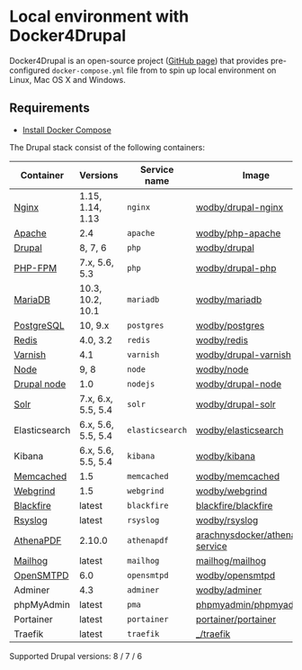 # Local environment with Docker4Drupal

Docker4Drupal is an open-source project ([GitHub page](https://github.com/wodby/docker4drupal)) that provides pre-configured `docker-compose.yml` file from to spin up local environment on Linux, Mac OS X and Windows. 

## Requirements

* [Install Docker Compose](https://docs.docker.com/compose/install)

The Drupal stack consist of the following containers:

| Container     | Versions                | Service name    | Image                              |
| ------------- | ----------------------- | --------------- | ---------------------------------- |
| [Nginx]       | 1.15, 1.14, 1.13        | `nginx`         | [wodby/drupal-nginx]               |
| [Apache]      | 2.4                     | `apache`        | [wodby/php-apache]                 |
| [Drupal]      | 8, 7, 6                 | `php`           | [wodby/drupal]                     |
| [PHP-FPM]     | 7.x, 5.6, 5.3           | `php`           | [wodby/drupal-php]                 |
| [MariaDB]     | 10.3, 10.2, 10.1        | `mariadb`       | [wodby/mariadb]                    |
| [PostgreSQL]  | 10, 9.x                 | `postgres`      | [wodby/postgres]                   |
| [Redis]       | 4.0, 3.2                | `redis`         | [wodby/redis]                      |
| [Varnish]     | 4.1                     | `varnish`       | [wodby/drupal-varnish]             |
| [Node]        | 9, 8                    | `node`          | [wodby/node]                       |
| [Drupal node] | 1.0                     | `nodejs`        | [wodby/drupal-node]                |
| [Solr]        | 7.x, 6.x, 5.5, 5.4      | `solr`          | [wodby/drupal-solr]                |
| Elasticsearch | 6.x, 5.6, 5.5, 5.4      | `elasticsearch` | [wodby/elasticsearch]              |
| Kibana        | 6.x, 5.6, 5.5, 5.4      | `kibana`        | [wodby/kibana]                     |
| [Memcached]   | 1.5                     | `memcached`     | [wodby/memcached]                  |
| [Webgrind]    | 1.5                     | `webgrind`      | [wodby/webgrind]                   |
| [Blackfire]   | latest                  | `blackfire`     | [blackfire/blackfire]              |
| [Rsyslog]     | latest                  | `rsyslog`       | [wodby/rsyslog]                    |
| [AthenaPDF]   | 2.10.0                  | `athenapdf`     | [arachnysdocker/athenapdf-service] |
| [Mailhog]     | latest                  | `mailhog`       | [mailhog/mailhog]                  |
| [OpenSMTPD]   | 6.0                     | `opensmtpd`     | [wodby/opensmtpd]                  |
| Adminer       | 4.3                     | `adminer`       | [wodby/adminer]                    |
| phpMyAdmin    | latest                  | `pma`           | [phpmyadmin/phpmyadmin]            |
| Portainer     | latest                  | `portainer`     | [portainer/portainer]              |
| Traefik       | latest                  | `traefik`       | [_/traefik]                        |

Supported Drupal versions: 8 / 7 / 6

[Apache]: ../containers/apache.md
[AthenaPDF]: ../containers/athenapdf.md
[Blackfire]: ../containers/blackfire.md
[Drupal node]: ../containers/drupal-node.md
[Drupal]: ../containers/php.md
[Mailhog]: ../containers/mailhog.md
[MariaDB]: ../containers/mariadb.md
[Memcached]: ../containers/memcached.md
[Nginx]: ../containers/nginx.md
[Node]: ../containers/node.md
[OpenSMTPD]: ../containers/opensmtpd.md
[PHP-FPM]: ../containers/php.md
[PostgreSQL]: ../containers/postgres.md
[Redis]: ../containers/redis.md
[Rsyslog]: ../containers/rsyslog.md
[Solr]: ../containers/solr.md
[Varnish]: ../containers/varnish.md
[Webgrind]: ../containers/webgrind.md

[wodby/drupal-nginx]: https://github.com/wodby/drupal-nginx
[wodby/php-apache]: https://github.com/wodby/php-apache
[wodby/drupal]: https://github.com/wodby/drupal
[wodby/drupal-php]: https://github.com/wodby/drupal-php
[wodby/mariadb]: https://github.com/wodby/mariadb
[wodby/postgres]: https://github.com/wodby/postgres
[wodby/redis]: https://github.com/wodby/redis
[wodby/drupal-varnish]: https://github.com/wodby/drupal-varnish
[wodby/drupal-solr]: https://github.com/wodby/drupal-solr
[wodby/elasticsearch]: https://github.com/wodby/elasticsearch
[wodby/kibana]: https://github.com/wodby/kibana
[wodby/node]: https://github.com/wodby/node
[wodby/drupal-node]: https://github.com/wodby/drupal-node
[wodby/memcached]: https://github.com/wodby/memcached
[wodby/opensmtpd]: https://github.com/wodby/opensmtpd
[wodby/webgrind]: https://hub.docker.com/r/wodby/webgrind
[blackfire/blackfire]: https://hub.docker.com/r/blackfire/blackfire
[wodby/rsyslog]: https://hub.docker.com/r/wodby/rsyslog
[arachnysdocker/athenapdf-service]: https://hub.docker.com/r/arachnysdocker/athenapdf-service
[mailhog/mailhog]: https://hub.docker.com/r/mailhog/mailhog
[wodby/adminer]: https://hub.docker.com/r/wodby/adminer
[phpmyadmin/phpmyadmin]: https://hub.docker.com/r/phpmyadmin/phpmyadmin
[portainer/portainer]: https://hub.docker.com/r/portainer/portainer
[_/traefik]: https://hub.docker.com/_/traefik
